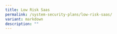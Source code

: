```yaml
---
title: Low Risk Saas
permalink: /system-security-plans/low-risk-saas/
variant: markdown
description: ""
---
```

